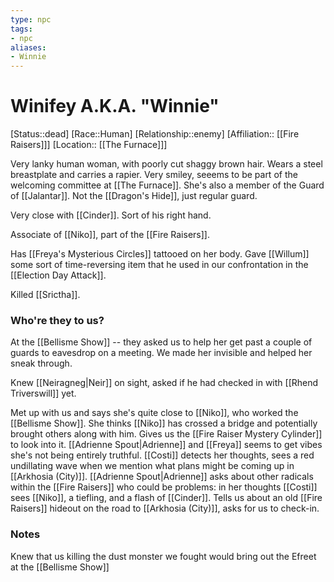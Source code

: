 ```yaml
---
type: npc
tags: 
- npc
aliases:
- Winnie
---
```


# Winifey A.K.A. "Winnie"
[Status::dead]
[Race::Human]
[Relationship::enemy]
[Affiliation:: [[Fire Raisers]]]
[Location:: [[The Furnace]]]

Very lanky human woman, with poorly cut shaggy brown hair. Wears a steel breastplate and carries a rapier. Very smiley, seeems to be part of the welcoming committee at [[The Furnace]]. She's also a member of the Guard of [[Jalantar]]. Not the [[Dragon's Hide]], just regular guard. 

Very close with [[Cinder]]. Sort of his right hand. 

Associate of [[Niko]], part of the [[Fire Raisers]].

Has [[Freya's Mysterious Circles]] tattooed on her body. Gave [[Willum]] some sort of time-reversing item that he used in our confrontation in the [[Election Day Attack]]. 

Killed [[Srictha]].

### Who're they to us?
At the [[Bellisme Show]] -- they asked us to help her get past a couple of guards to eavesdrop on a meeting. We made her invisible and helped her sneak through. 

Knew [[Neiragneg|Neir]] on sight, asked if he had checked in with [[Rhend Triverswill]] yet.

Met up with us and says she's quite close to [[Niko]], who worked the [[Bellisme Show]]. She thinks [[Niko]] has crossed a bridge and potentially brought others along with him. Gives us the [[Fire Raiser Mystery Cylinder]] to look into it. [[Adrienne Spout|Adrienne]] and [[Freya]] seems to get vibes she's not being entirely truthful.  [[Costi]] detects her thoughts, sees a red undillating wave when we mention what plans might be coming up in [[Arkhosia (City)]]. [[Adrienne Spout|Adrienne]] asks about other radicals within the [[Fire Raisers]] who could be problems: in her thoughts [[Costi]] sees [[Niko]], a tiefling, and a flash of [[Cinder]]. Tells us about an old [[Fire Raisers]] hideout on the road to [[Arkhosia (City)]], asks for us to check-in. 

### Notes
Knew that us killing the dust monster we fought would bring out the Efreet at the [[Bellisme Show]] 